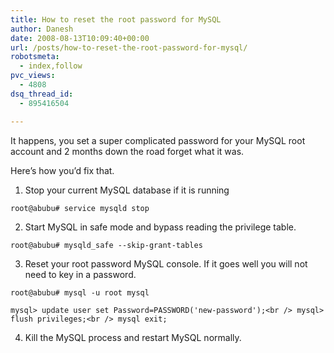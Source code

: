 ```yaml
---
title: How to reset the root password for MySQL
author: Danesh
date: 2008-08-13T10:09:40+00:00
url: /posts/how-to-reset-the-root-password-for-mysql/
robotsmeta:
  - index,follow
pvc_views:
  - 4808
dsq_thread_id:
  - 895416504

---
```

It happens, you set a super complicated password for your MySQL root account and 2 months down the road forget what it was.

Here&#8217;s how you&#8217;d fix that.

1. Stop your current MySQL database if it is running

`root@abubu# service mysqld stop`

2. Start MySQL in safe mode and bypass reading the privilege table.

`root@abubu# mysqld_safe --skip-grant-tables`

3. Reset your root password MySQL console. If it goes well you will not need to key in a password.

`root@abubu# mysql -u root mysql`

`mysql> update user set Password=PASSWORD('new-password');<br />
mysql> flush privileges;<br />
mysql exit;`

4. Kill the MySQL process and restart MySQL normally.